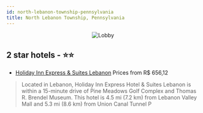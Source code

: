 ```yaml
---
id: north-lebanon-township-pennsylvania
title: North Lebanon Township, Pennsylvania
---
```


<center><img src="https://i.travelapi.com/hotels/3000000/2670000/2664100/2664004/89128856_z.jpg" alt="Lobby" /></center>


##  2 star hotels - ⭐️⭐️

-    [Holiday Inn Express & Suites Lebanon](https://us.hurb.com/hotels/north-lebanon-township/holiday-inn-express-suites-lebanon-JNP-JP047657?cmp=18055) Prices from R$ 656,12
   > Located in Lebanon, Holiday Inn Express Hotel & Suites Lebanon is within a 15-minute drive of Pine Meadows Golf Complex and Thomas R. Brendel Museum. This hotel is 4.5 mi (7.2 km) from Lebanon Valley Mall and 5.3 mi (8.6 km) from Union Canal Tunnel P
